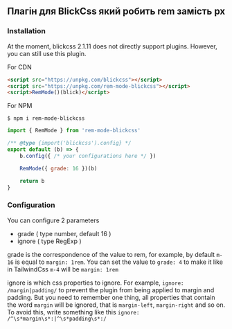 ## Плагін для BlickCss який робить rem замість px

### Installation
At the moment, blickcss 2.1.11 does not directly support plugins. However, you can still use this plugin. 

For CDN

```html
<script src="https://unpkg.com/blickcss"></script>
<script src="https://unpkg.com/rem-mode-blickcss"></script>
<script>RemMode()(blick)</script>
```

For NPM

```shell
$ npm i rem-mode-blickcss
```

```js
import { RemMode } from 'rem-mode-blickcss'

/** @type {import('blickcss').config} */
export default (b) => {
    b.config({ /* your configurations here */ })

    RemMode({ grade: 16 })(b)

    return b
}
```

### Configuration

You can configure 2 parameters

- grade ( type number, default 16 )
- ignore ( type RegExp )

grade is the correspondence of the value to rem, for example, by default `m-16` is equal to `margin: 1rem`. You can set the value to `grade: 4` to make it like in TailwindCss `m-4` will be `margin: 1rem`

ignore is which css properties to ignore. For example, `ignore: /margin|padding/` to prevent the plugin from being applied to margin and padding. But you need to remember one thing, all properties that contain the word `margin` will be ignored, that is `margin-left`, `margin-right` and so on. To avoid this, write something like this `ignore: /^\s*margin\s*:|^\s*padding\s*:/`

